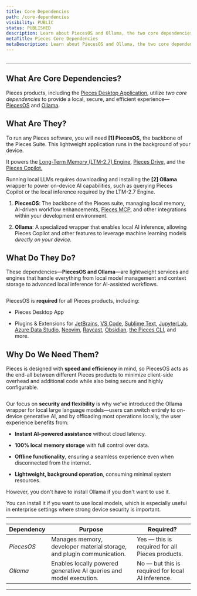 ```yaml
---
title: Core Dependencies
path: /core-dependencies
visibility: PUBLIC
status: PUBLISHED
description: Learn about PiecesOS and Ollama, the two core dependencies that power the Pieces Desktop App and the entire Pieces  suite of plugins and extensions.
metaTitle: Pieces Core Dependencies
metaDescription: Learn about PiecesOS and Ollama, the two core dependencies that power the Pieces Desktop App and the entire Pieces suite of plugins and extensions.
---
```


<Image src="https://storage.googleapis.com/hashnode_product_documentation_assets/core_dependencies_assets/figma_mockups/core_dependencies.png" alt="" align="center" fullwidth="true" />

***

## What Are Core Dependencies?

Pieces products, including the [Pieces Desktop Application](/products/desktop), utilize *two core dependencies* to provide a local, secure, and efficient experience—[PiecesOS](/products/core-dependencies/pieces-os) and [Ollama](/products/core-dependencies/ollama)**.**

## What Are They?

To run any Pieces software, you will need **\[1] PiecesOS,** the backbone of the Pieces Suite. This lightweight application runs in the background of your device.

It powers the [Long-Term Memory (LTM-2.7) Engine](/products/core-dependencies/pieces-os#ltm-27), [Pieces Drive,](/products/desktop/drive) and the [Pieces Copilot.](/products/desktop/copilot)

Running local LLMs requires downloading and installing the **\[2] Ollama** wrapper to power on-device AI capabilities, such as querying Pieces Copilot or the local inference required by the LTM-2.7 Engine.

1. **PiecesOS**: The backbone of the Pieces suite, managing local memory, AI-driven workflow enhancements, [Pieces MCP](/products/mcp/get-started), and other integrations within your development environment.

2. **Ollama**: A specialized wrapper that enables local AI inference, allowing Pieces Copilot and other features to leverage machine learning models *directly on your device.*

## What Do They Do?

These dependencies—**PiecesOS and Ollama**—are lightweight services and engines that handle everything from local model management and context storage to advanced local inference for AI-assisted workflows.

<Image src="https://storage.googleapis.com/hashnode_product_documentation_assets/core_dependencies_assets/figma_mockups/pfd_x_piecesos_and_ollama.png" alt="" align="center" fullwidth="true" />

PiecesOS is **required** for all Pieces products, including:

* Pieces Desktop App

* Plugins & Extensions for [JetBrains](/products/extensions-plugins/jetbrains), [VS Code](/products/extensions-plugins/visual-studio-code), [Sublime Text](/products/extensions-plugins/sublime), [JupyterLab](/products/extensions-plugins/jupyterlab), [Azure Data Studio](/products/extensions-plugins/azure-data-studio), [Neovim](/products/extensions-plugins/neovim-plugin), [Raycast](/products/raycast), [Obsidian](/products/obsidian), [the Pieces CLI](/products/extensions-plugins/cli), and more.

## Why Do We Need Them?

Pieces is designed with **speed and efficiency** in mind, so PiecesOS acts as the end-all between different Pieces products to minimize client-side overhead and additional code while also being secure and highly configurable.

<Image src="https://storage.googleapis.com/hashnode_product_documentation_assets/core_dependencies_assets/figma_mockups/performance_privacy_flexibility.png" alt="" align="center" fullwidth="true" />

Our focus on **security and flexibility** is why we’ve introduced the Ollama wrapper for local large language models—users can switch entirely to on-device generative AI, and by offloading most operations locally, the user experience benefits from:

* **Instant AI-powered assistance** without cloud latency.

* **100% local memory storage** with full control over data.

* **Offline functionality**, ensuring a seamless experience even when disconnected from the internet.

* **Lightweight, background operation**, consuming minimal system resources.

However, you don't have to install Ollama if you don't want to use it.

You can install it if you want to use local models, which is especially useful in enterprise settings where strong device security is important.

***

| **Dependency** | **Purpose**                                                           | **Required?**                                     |
| -------------- | --------------------------------------------------------------------- | ------------------------------------------------- |
| *PiecesOS*     | Manages memory, developer material storage, and plugin communication. | Yes — this is required for all Pieces products.   |
| *Ollama*       | Enables locally powered generative AI queries and model execution.    | No — but this is required for local AI inference. |

***
